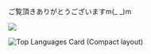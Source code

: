 ご覧頂きありがとうございますm(_ _)m

![](http://github-profile-summary-cards.vercel.app/api/cards/profile-details?username=code-raisan&theme=monokai)

![Top Languages Card (Compact layout)](https://github-readme-stats.vercel.app/api/top-langs/?username=code-raisan&count_private=true&theme=nord&layout=compact)

